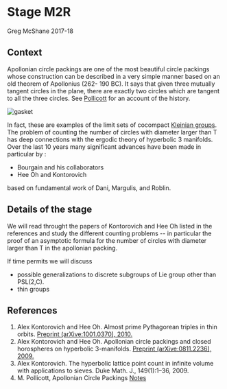 # Stage M2R

Greg McShane 2017-18


## Context

Apollonian circle packings are one of the most beautiful circle packings whose construction can be described
in a very simple manner based on an old theorem of Apollonius (262- 190 BC).
It says that given three mutually tangent circles in the plane,
there are exactly two circles which are tangent to all the three circles.
See [Pollicott](https://homepages.warwick.ac.uk/~masdbl/apollo-29Dec2014.pdf)
for an account of the history.

![gasket](https://upload.wikimedia.org/wikipedia/commons/e/e6/Apollonian_gasket.svg)

In fact, these are examples of the limit sets of cocompact [Kleinian groups](https://en.wikipedia.org/wiki/Kleinian_group).
The problem of counting the number of circles with diameter larger than T
has deep connections with the ergodic theory of hyperbolic 3 manifolds.
Over the last 10 years many significant advances have been made
in particular by :

- Bourgain and his collaborators
- Hee Oh and Kontorovich

based on fundamental work of Dani, Margulis, and Roblin.


## Details of the stage

We will read throught the papers of Kontorovich and Hee Oh
listed in the references and study the different counting
problems -- in particular the proof of an asymptotic
formula for the number of circles with diameter larger than T
in the apollonian packing.

If time permits we will discuss
- possible generalizations to discrete subgroups of Lie group other than PSL(2,C).
- thin groups 


## References

1. Alex Kontorovich and Hee Oh. Almost prime Pythagorean triples in thin orbits. [Preprint (arXive:1001.0370), 2010.](https://arxiv.org/abs/1001.0370)
1.  Alex Kontorovich and Hee Oh. Apollonian circle packings and closed horospheres on hyperbolic 3-manifolds.
[Preprint (arXive:0811.2236), 2009.](https://arxiv.org/abs/0811.2236)
1. Alex Kontorovich. The hyperbolic lattice point count in infinite volume with applications to sieves. Duke Math. J., 149(1):1–36, 2009.
1. M. Pollicott, Apollonian Circle Packings
[Notes](https://homepages.warwick.ac.uk/~masdbl/apollo-29Dec2014.pdf)


